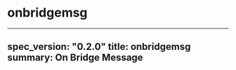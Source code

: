 <h1 class="contract">onbridgemsg</h1>

---
spec_version: "0.2.0"
title: onbridgemsg
summary: On Bridge Message
---
